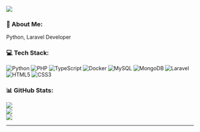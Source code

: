 [![](https://visitcount.itsvg.in/api?id=vict5dev&icon=1&color=8)](https://visitcount.itsvg.in)

### 💫 About Me:
Python, Laravel Developer<br>

### 💻 Tech Stack:
![Python](https://img.shields.io/badge/python-3670A0?style=flat&logo=python&logoColor=ffdd54) ![PHP](https://img.shields.io/badge/php-%23777BB4.svg?style=flat&logo=php&logoColor=white) ![TypeScript](https://img.shields.io/badge/typescript-%23007ACC.svg?style=flat&logo=typescript&logoColor=white) ![Docker](https://img.shields.io/badge/docker-%230db7ed.svg?style=flat&logo=docker&logoColor=white) ![MySQL](https://img.shields.io/badge/mysql-%2300f.svg?style=flat&logo=mysql&logoColor=white) ![MongoDB](https://img.shields.io/badge/MongoDB-%234ea94b.svg?style=flat&logo=mongodb&logoColor=white) ![Laravel](https://img.shields.io/badge/laravel-%23FF2D20.svg?style=flat&logo=laravel&logoColor=white) ![HTML5](https://img.shields.io/badge/html5-%23E34F26.svg?style=flat&logo=html5&logoColor=white) ![CSS3](https://img.shields.io/badge/css3-%231572B6.svg?style=flat&logo=css3&logoColor=white)
### 📊 GitHub Stats:
![](https://github-readme-stats.vercel.app/api?username=vict5dev&theme=radical&hide_border=false&include_all_commits=false&count_private=false)<br/>
![](https://github-readme-streak-stats.herokuapp.com/?user=vict5dev&theme=radical&hide_border=false)<br/>
![](https://github-readme-stats.vercel.app/api/top-langs/?username=vict5dev&theme=radical&hide_border=false&include_all_commits=false&count_private=false&layout=compact)

---
